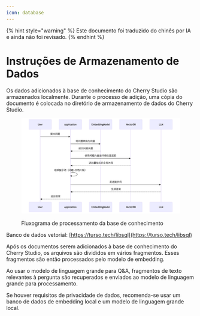 ```yaml
---
icon: database
---
```


{% hint style="warning" %}
Este documento foi traduzido do chinês por IA e ainda não foi revisado.
{% endhint %}

# Instruções de Armazenamento de Dados

Os dados adicionados à base de conhecimento do Cherry Studio são armazenados localmente. Durante o processo de adição, uma cópia do documento é colocada no diretório de armazenamento de dados do Cherry Studio.

<figure><img src="../.gitbook/assets/mermaid-diagram-1739241680067.png" alt=""><figcaption><p>Fluxograma de processamento da base de conhecimento</p></figcaption></figure>

Banco de dados vetorial: [https://turso.tech/libsql](https://turso.tech/libsql)

Após os documentos serem adicionados à base de conhecimento do Cherry Studio, os arquivos são divididos em vários fragmentos. Esses fragmentos são então processados pelo modelo de embedding.

Ao usar o modelo de linguagem grande para Q&A, fragmentos de texto relevantes à pergunta são recuperados e enviados ao modelo de linguagem grande para processamento.

Se houver requisitos de privacidade de dados, recomenda-se usar um banco de dados de embedding local e um modelo de linguagem grande local.